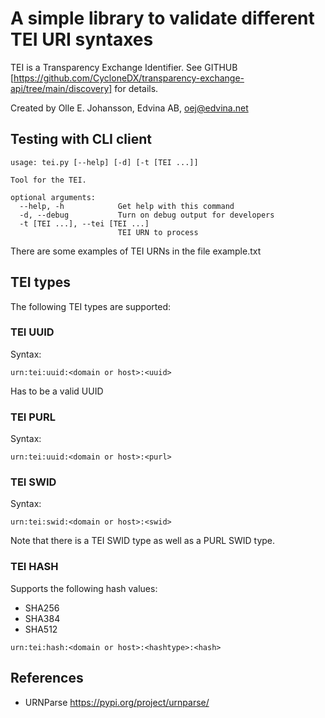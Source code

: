 # A simple library to validate different TEI URI syntaxes

TEI is a Transparency Exchange Identifier. See
GITHUB [https://github.com/CycloneDX/transparency-exchange-api/tree/main/discovery]
for details.

Created by Olle E. Johansson, Edvina AB, oej@edvina.net

## Testing with CLI client

```text
usage: tei.py [--help] [-d] [-t [TEI ...]]

Tool for the TEI.

optional arguments:
  --help, -h            Get help with this command
  -d, --debug           Turn on debug output for developers
  -t [TEI ...], --tei [TEI ...]
                        TEI URN to process
```

There are some examples of TEI URNs in the file example.txt

## TEI types

The following TEI types are supported:

### TEI UUID

Syntax:

```text
urn:tei:uuid:<domain or host>:<uuid>
````

Has to be a valid UUID

### TEI PURL

Syntax:

```text
urn:tei:uuid:<domain or host>:<purl>
````

### TEI SWID

Syntax:

```text
urn:tei:swid:<domain or host>:<swid>
````

Note that there is a TEI SWID type as well as a PURL SWID type.

### TEI HASH

Supports the following hash values:

* SHA256
* SHA384
* SHA512

```text
urn:tei:hash:<domain or host>:<hashtype>:<hash>
````

## References

* URNParse <https://pypi.org/project/urnparse/>
